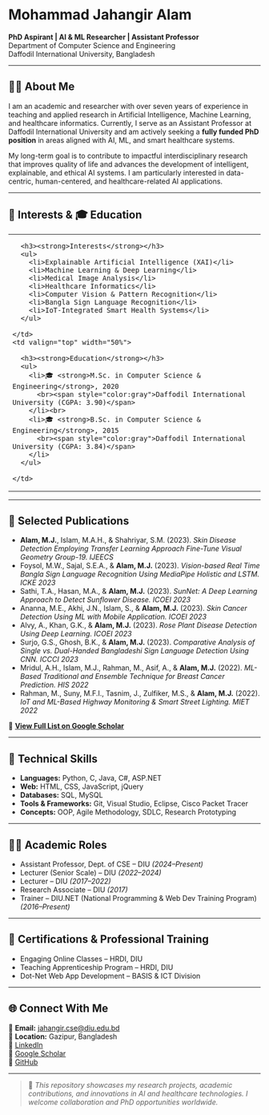 # Mohammad Jahangir Alam  
**PhD Aspirant | AI & ML Researcher | Assistant Professor**  
Department of Computer Science and Engineering  
Daffodil International University, Bangladesh  

---

## 👨‍🎓 About Me  
I am an academic and researcher with over seven years of experience in teaching and applied research in Artificial Intelligence, Machine Learning, and healthcare informatics. Currently, I serve as an Assistant Professor at Daffodil International University and am actively seeking a **fully funded PhD position** in areas aligned with AI, ML, and smart healthcare systems.

My long-term goal is to contribute to impactful interdisciplinary research that improves quality of life and advances the development of intelligent, explainable, and ethical AI systems. I am particularly interested in data-centric, human-centered, and healthcare-related AI applications.

---

## 🎯 Interests & 🎓 Education

<table>
  <tr>
    <td valign="top" width="50%">

      <h3><strong>Interests</strong></h3>  
      <ul>
        <li>Explainable Artificial Intelligence (XAI)</li>
        <li>Machine Learning & Deep Learning</li>
        <li>Medical Image Analysis</li>
        <li>Healthcare Informatics</li>
        <li>Computer Vision & Pattern Recognition</li>
        <li>Bangla Sign Language Recognition</li>
        <li>IoT-Integrated Smart Health Systems</li>
      </ul>

    </td>
    <td valign="top" width="50%">

      <h3><strong>Education</strong></h3>  
      <ul>
        <li>🎓 <strong>M.Sc. in Computer Science & Engineering</strong>, 2020  
          <br><span style="color:gray">Daffodil International University (CGPA: 3.90)</span>
        </li><br>
        <li>🎓 <strong>B.Sc. in Computer Science & Engineering</strong>, 2015  
          <br><span style="color:gray">Daffodil International University (CGPA: 3.84)</span>
        </li>
      </ul>

    </td>
  </tr>
</table>

---

## 📝 Selected Publications  
- **Alam, M.J.**, Islam, M.A.H., & Shahriyar, S.M. (2023). *Skin Disease Detection Employing Transfer Learning Approach Fine-Tune Visual Geometry Group-19.* *IJEECS*  
- Foysol, M.W., Sajal, S.E.A., & **Alam, M.J.** (2023). *Vision-based Real Time Bangla Sign Language Recognition Using MediaPipe Holistic and LSTM.* *ICKE 2023*  
- Sathi, T.A., Hasan, M.A., & **Alam, M.J.** (2023). *SunNet: A Deep Learning Approach to Detect Sunflower Disease.* *ICOEI 2023*  
- Ananna, M.E., Akhi, J.N., Islam, S., & **Alam, M.J.** (2023). *Skin Cancer Detection Using ML with Mobile Application.* *ICOEI 2023*  
- Alvy, A., Khan, G.K., & **Alam, M.J.** (2023). *Rose Plant Disease Detection Using Deep Learning.* *ICOEI 2023*  
- Surjo, G.S., Ghosh, B.K., & **Alam, M.J.** (2023). *Comparative Analysis of Single vs. Dual-Handed Bangladeshi Sign Language Detection Using CNN.* *ICCCI 2023*  
- Mridul, A.H., Islam, M.J., Rahman, M., Asif, A., & **Alam, M.J.** (2022). *ML-Based Traditional and Ensemble Technique for Breast Cancer Prediction.* *HIS 2022*  
- Rahman, M., Suny, M.F.I., Tasnim, J., Zulfiker, M.S., & **Alam, M.J.** (2022). *IoT and ML-Based Highway Monitoring & Smart Street Lighting.* *MIET 2022*  

📄 **[View Full List on Google Scholar](https://scholar.google.com/citations?user=HRQKy-AAAAAJ&hl=en)**

---

## 🧰 Technical Skills  
- **Languages:** Python, C, Java, C#, ASP.NET  
- **Web:** HTML, CSS, JavaScript, jQuery  
- **Databases:** SQL, MySQL  
- **Tools & Frameworks:** Git, Visual Studio, Eclipse, Cisco Packet Tracer  
- **Concepts:** OOP, Agile Methodology, SDLC, Research Prototyping  

---

## 👨‍🏫 Academic Roles  
- Assistant Professor, Dept. of CSE – DIU *(2024–Present)*  
- Lecturer (Senior Scale) – DIU *(2022–2024)*  
- Lecturer – DIU *(2017–2022)*  
- Research Associate – DIU *(2017)*  
- Trainer – DIU.NET (National Programming & Web Dev Training Program) *(2016–Present)*  

---

## 📜 Certifications & Professional Training  
- Engaging Online Classes – HRDI, DIU  
- Teaching Apprenticeship Program – HRDI, DIU  
- Dot-Net Web App Development – BASIS & ICT Division  

---

## 🌐 Connect With Me  
📧 **Email:** [jahangir.cse@diu.edu.bd](mailto:jahangir.cse@diu.edu.bd)  
📍 **Location:** Gazipur, Bangladesh  
🔗 [LinkedIn](https://www.linkedin.com/in/jahangircsediu/)  
🔗 [Google Scholar](https://scholar.google.com/citations?user=HRQKy-AAAAAJ&hl=en)  
🔗 [GitHub](https://github.com/jahangircsediu)

---

> 📌 _This repository showcases my research projects, academic contributions, and innovations in AI and healthcare technologies. I welcome collaboration and PhD opportunities worldwide._
